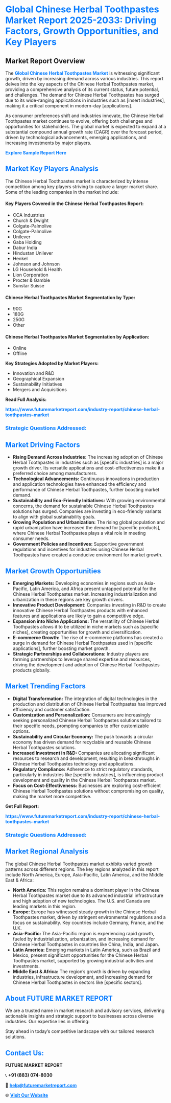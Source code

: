 <h1 style="color: #007BFF;">Global Chinese Herbal Toothpastes Market Report 2025-2033: Driving Factors, Growth Opportunities, and Key Players</h1>

<section id="overview">
<h2>Market Report Overview</h2>
<p>The <a href="https://www.futuremarketreport.com/industry-report/chinese-herbal-toothpastes-market" style="color: #007BFF; text-decoration: none;"><strong>Global Chinese Herbal Toothpastes Market</strong></a> is witnessing significant growth, driven by increasing demand across various industries. This report delves into the key aspects of the Chinese Herbal Toothpastes market, providing a comprehensive analysis of its current status, future potential, and challenges. The demand for Chinese Herbal Toothpastes has surged due to its wide-ranging applications in industries such as [insert industries], making it a critical component in modern-day [applications].</p>
<p>As consumer preferences shift and industries innovate, the Chinese Herbal Toothpastes market continues to evolve, offering both challenges and opportunities for stakeholders. The global market is expected to expand at a substantial compound annual growth rate (CAGR) over the forecast period, driven by technological advancements, emerging applications, and increasing investments by major players.</p>
</section>

<section id="overview">
<p><a href="https://www.futuremarketreport.com/request-sample/reportId=101873" style="color: #007BFF; text-decoration: none;"><strong>Explore Sample Report Here</strong></a></p>
</section>

<section id="key-players">
<h2 style="color: #007BFF;">Market Key Players Analysis</h2>
<p>The Chinese Herbal Toothpastes market is characterized by intense competition among key players striving to capture a larger market share. Some of the leading companies in the market include:</p>
<h4>Key Players Covered in the Chinese Herbal Toothpastes Report:</h4>
<ul><li>CCA Industries</li><li>Church &amp; Dwight</li><li>Colgate-Palmolive</li><li>Colgate-Palmolive</li><li>Unilever</li><li>Gaba Holding</li><li>Dabur India</li><li>Hindustan Unilever</li><li>Henkel</li><li>Johnson and Johnson</li><li>LG Household &amp; Health</li><li>Lion Corporation</li><li>Procter &amp; Gamble</li><li>Sunstar Suisse</li></ul>
<h4>Chinese Herbal Toothpastes Market Segmentation by Type:</h4>
<ul><li>90G</li><li>180G</li><li>250G</li><li>Other</li></ul>

<h4>Chinese Herbal Toothpastes Market Segmentation by Application:</h4>
<ul><li>Online</li><li>Offline</li></ul>
<p><strong>Key Strategies Adopted by Market Players:</strong></p>
<ul>
<li>Innovation and R&D</li>
<li>Geographical Expansion</li>
<li>Sustainability Initiatives</li>
<li>Mergers and Acquisitions</li>
</ul>
</section>

<section>
<p><strong>Read Full Analysis: </strong></p><a href="https://www.futuremarketreport.com/industry-report/chinese-herbal-toothpastes-market" style="color: #007BFF; text-decoration: none;"><strong>https://www.futuremarketreport.com/industry-report/chinese-herbal-toothpastes-market</strong></a>
<h3 style="color: #007BFF;">Strategic Questions Addressed:</h3>
</section>

<section id="driving-factors">
<h2 style="color: #007BFF;">Market Driving Factors</h2>
<ul>
<li><strong>Rising Demand Across Industries:</strong> The increasing adoption of Chinese Herbal Toothpastes in industries such as [specific industries] is a major growth driver. Its versatile applications and cost-effectiveness make it a preferred choice among manufacturers.</li>
<li><strong>Technological Advancements:</strong> Continuous innovations in production and application technologies have enhanced the efficiency and performance of Chinese Herbal Toothpastes, further boosting market demand.</li>
<li><strong>Sustainability and Eco-Friendly Initiatives:</strong> With growing environmental concerns, the demand for sustainable Chinese Herbal Toothpastes solutions has surged. Companies are investing in eco-friendly variants to align with global sustainability goals.</li>
<li><strong>Growing Population and Urbanization:</strong> The rising global population and rapid urbanization have increased the demand for [specific products], where Chinese Herbal Toothpastes plays a vital role in meeting consumer needs.</li>
<li><strong>Government Policies and Incentives:</strong> Supportive government regulations and incentives for industries using Chinese Herbal Toothpastes have created a conducive environment for market growth.</li>
</ul>
</section>

<section id="growth-opportunities">
<h2 style="color: #007BFF;">Market Growth Opportunities</h2>
<ul>
<li><strong>Emerging Markets:</strong> Developing economies in regions such as Asia-Pacific, Latin America, and Africa present untapped potential for the Chinese Herbal Toothpastes market. Increasing industrialization and urbanization in these regions are key growth drivers.</li>
<li><strong>Innovative Product Development:</strong> Companies investing in R&D to create innovative Chinese Herbal Toothpastes products with enhanced features and applications are likely to gain a competitive edge.</li>
<li><strong>Expansion into Niche Applications:</strong> The versatility of Chinese Herbal Toothpastes allows it to be utilized in niche markets such as [specific niches], creating opportunities for growth and diversification.</li>
<li><strong>E-commerce Growth:</strong> The rise of e-commerce platforms has created a surge in demand for Chinese Herbal Toothpastes used in [specific applications], further boosting market growth.</li>
<li><strong>Strategic Partnerships and Collaborations:</strong> Industry players are forming partnerships to leverage shared expertise and resources, driving the development and adoption of Chinese Herbal Toothpastes products globally.</li>
</ul>
</section>

<section id="trending-factors">
<h2 style="color: #007BFF;">Market Trending Factors</h2>
<ul>
<li><strong>Digital Transformation:</strong> The integration of digital technologies in the production and distribution of Chinese Herbal Toothpastes has improved efficiency and customer satisfaction.</li>
<li><strong>Customization and Personalization:</strong> Consumers are increasingly seeking personalized Chinese Herbal Toothpastes solutions tailored to their specific needs, prompting companies to offer customizable options.</li>
<li><strong>Sustainability and Circular Economy:</strong> The push towards a circular economy has driven demand for recyclable and reusable Chinese Herbal Toothpastes solutions.</li>
<li><strong>Increased Investment in R&D:</strong> Companies are allocating significant resources to research and development, resulting in breakthroughs in Chinese Herbal Toothpastes technology and applications.</li>
<li><strong>Regulatory Compliance:</strong> Adherence to strict regulatory standards, particularly in industries like [specific industries], is influencing product development and quality in the Chinese Herbal Toothpastes market.</li>
<li><strong>Focus on Cost-Effectiveness:</strong> Businesses are exploring cost-efficient Chinese Herbal Toothpastes solutions without compromising on quality, making the market more competitive.</li>
</ul>
</section>

<section>
<p><strong>Get Full Report: </strong></p><a href="https://www.futuremarketreport.com/industry-report/chinese-herbal-toothpastes-market" style="color: #007BFF; text-decoration: none;"><strong>https://www.futuremarketreport.com/industry-report/chinese-herbal-toothpastes-market</strong></a>
<h3 style="color: #007BFF;">Strategic Questions Addressed:</h3>
</section>


<section id="regional-analysis">
<h2 style="color: #007BFF;">Market Regional Analysis</h2>
<p>The global Chinese Herbal Toothpastes market exhibits varied growth patterns across different regions. The key regions analyzed in this report include North America, Europe, Asia-Pacific, Latin America, and the Middle East & Africa:</p>
<ul>
<li><strong>North America:</strong> This region remains a dominant player in the Chinese Herbal Toothpastes market due to its advanced industrial infrastructure and high adoption of new technologies. The U.S. and Canada are leading markets in this region.</li>
<li><strong>Europe:</strong> Europe has witnessed steady growth in the Chinese Herbal Toothpastes market, driven by stringent environmental regulations and a focus on sustainability. Key countries include Germany, France, and the U.K.</li>
<li><strong>Asia-Pacific:</strong> The Asia-Pacific region is experiencing rapid growth, fueled by industrialization, urbanization, and increasing demand for Chinese Herbal Toothpastes in countries like China, India, and Japan.</li>
<li><strong>Latin America:</strong> Emerging markets in Latin America, such as Brazil and Mexico, present significant opportunities for the Chinese Herbal Toothpastes market, supported by growing industrial activities and investments.</li>
<li><strong>Middle East & Africa:</strong> The region’s growth is driven by expanding industries, infrastructure development, and increasing demand for Chinese Herbal Toothpastes in sectors like [specific sectors].</li>
</ul>
</section>

<footer>
<h2 style="color: #007BFF;">About FUTURE MARKET REPORT</h2>
<p>We are a trusted name in market research and advisory services, delivering actionable insights and strategic support to businesses across diverse industries. Our expertise lies in offering:</p>

<p>Stay ahead in today’s competitive landscape with our tailored research solutions.</p>

<h2 style="color: #007BFF;">Contact Us:</h2>
<p><strong>FUTURE MARKET REPORT</strong></p>
<p>📞 <strong>+91 (883) 074-8030</strong></p>
<p>📧 <strong><a href="mailto:help@futuremarketreport.com" style="color: #007BFF;">help@futuremarketreport.com</a></strong></p>
<p>🌐 <strong><a href="https://www.futuremarketreport.com/" style="color: #007BFF;">Visit Our Website</a></strong></p>
</footer>